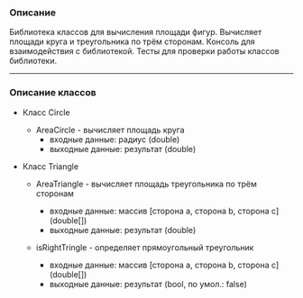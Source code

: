 ### Описание
Библиотека классов для вычисления площади фигур. Вычисляет площади круга и треугольника по трём сторонам. Консоль для взаимодействия с библиотекой. Тесты для проверки работы классов библиотеки.

---
### Описание классов
* Класс Circle
  + AreaCircle - вычисляет площадь круга
	- входные данные: радиус (double)
	- выходные данные: результат (double)

* Класс Triangle
  + AreaTriangle - вычисляет площадь треугольника по трём сторонам
	- входные данные: массив [сторона a, сторона b, сторона c] (double[])
	- выходные данные: результат (double)

  + isRightTringle - определяет прямоугольный треугольник
	- входные данные: массив [сторона a, сторона b, сторона c] (double[])
	- выходные данные: результат (bool, по умол.: false)
